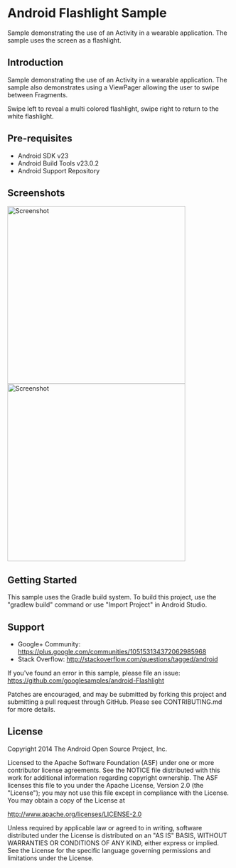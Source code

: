 
Android Flashlight Sample
===================================

Sample demonstrating the use of an Activity in a wearable application. The
sample uses the screen as a flashlight.

Introduction
------------

Sample demonstrating the use of an Activity in a wearable application. The
sample also demonstrates using a ViewPager allowing the user to swipe between
Fragments.

Swipe left to reveal a multi colored flashlight, swipe right to return to the
white flashlight.

Pre-requisites
--------------

- Android SDK v23
- Android Build Tools v23.0.2
- Android Support Repository

Screenshots
-------------

<img src="screenshots/flashlight.png" height="400" alt="Screenshot"/> <img src="screenshots/party_mode.gif" height="400" alt="Screenshot"/> 

Getting Started
---------------

This sample uses the Gradle build system. To build this project, use the
"gradlew build" command or use "Import Project" in Android Studio.

Support
-------

- Google+ Community: https://plus.google.com/communities/105153134372062985968
- Stack Overflow: http://stackoverflow.com/questions/tagged/android

If you've found an error in this sample, please file an issue:
https://github.com/googlesamples/android-Flashlight

Patches are encouraged, and may be submitted by forking this project and
submitting a pull request through GitHub. Please see CONTRIBUTING.md for more details.

License
-------

Copyright 2014 The Android Open Source Project, Inc.

Licensed to the Apache Software Foundation (ASF) under one or more contributor
license agreements.  See the NOTICE file distributed with this work for
additional information regarding copyright ownership.  The ASF licenses this
file to you under the Apache License, Version 2.0 (the "License"); you may not
use this file except in compliance with the License.  You may obtain a copy of
the License at

http://www.apache.org/licenses/LICENSE-2.0

Unless required by applicable law or agreed to in writing, software
distributed under the License is distributed on an "AS IS" BASIS, WITHOUT
WARRANTIES OR CONDITIONS OF ANY KIND, either express or implied.  See the
License for the specific language governing permissions and limitations under
the License.
